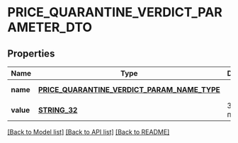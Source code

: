 # PRICE_QUARANTINE_VERDICT_PARAMETER_DTO

## Properties
Name | Type | Description | Notes
------------ | ------------- | ------------- | -------------
**name** | [**PRICE_QUARANTINE_VERDICT_PARAM_NAME_TYPE**](PriceQuarantineVerdictParamNameType.md) |  | [default to null]
**value** | [**STRING_32**](STRING_32.md) | Значение параметра. | [default to null]

[[Back to Model list]](../README.md#documentation-for-models) [[Back to API list]](../README.md#documentation-for-api-endpoints) [[Back to README]](../README.md)


